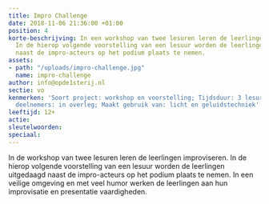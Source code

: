 ```yaml
---
title: Impro Challenge
date: 2018-11-06 21:36:00 +01:00
position: 4
korte-beschrijving: In een workshop van twee lesuren leren de leerlingen improviseren.
  In de hierop volgende voorstelling van een lesuur worden de leerlingen uitgedaagd
  naast de impro-acteurs op het podium plaats te nemen.
assets:
- path: "/uploads/impro-challenge.jpg"
  name: impro-challenge
author: info@opde1sterij.nl
sectie: vo
kenmerken: 'Soort project: workshop en voorstelling; Tijdsduur: 3 lesuren; Max. aantal
  deelnemers: in overleg; Maakt gebruik van: licht en geluidstechniek'
leeftijd: 12+
actie: 
sleutelwoorden: 
speciaal: 
---
```


In de workshop van twee lesuren leren de leerlingen improviseren. In de hierop volgende voorstelling van een lesuur worden de leerlingen uitgedaagd naast de impro-acteurs op het podium plaats te nemen. In een veilige omgeving en met veel humor werken de leerlingen aan hun improvisatie en presentatie vaardigheden.

